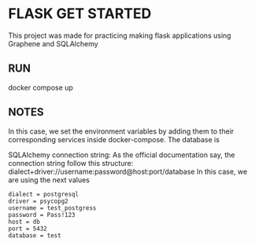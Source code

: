 # FLASK GET STARTED
This project was made for practicing making flask applications using Graphene and SQLAlchemy

## RUN
docker compose up 

## NOTES
In this case, we set the environment variables by adding them to their corresponding services inside docker-compose. 
The database is 

SQLAlchemy connection string: As the official documentation say, the connection string follow this structure: 
dialect+driver://username:password@host:port/database
In this case, we are using the next values
```
dialect = postgresql
driver = psycopg2
username = test_postgress
password = Pass!123
host = db
port = 5432
database = test
```
